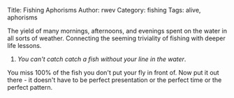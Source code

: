 Title: Fishing Aphorisms
Author: rwev
Category: fishing
Tags: alive, aphorisms

The yield of many mornings, afternoons, and evenings spent on the water in all sorts of weather. Connecting the seeming triviality of fishing with deeper life lessons.

1. *You can't catch catch a fish without your line in the water*.

You miss 100% of the fish you don't put your fly in front of. Now put it out there - it doesn't have to be perfect presentation or the perfect time or the perfect pattern. 



